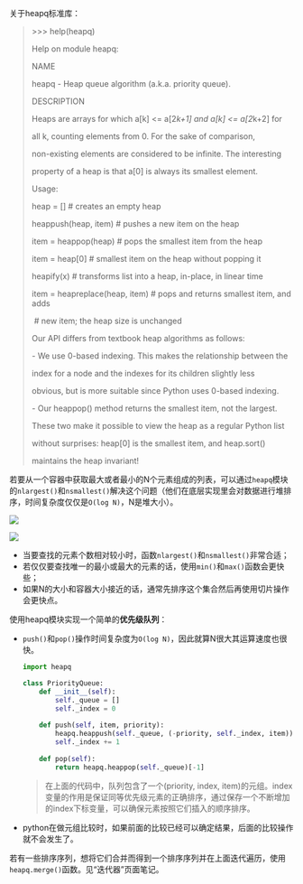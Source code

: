 关于heapq标准库：

> \>>> help(heapq)
>
> Help on module heapq:
>
>  
>
> NAME
>
>   heapq - Heap queue algorithm (a.k.a. priority queue).
>
>  
>
> DESCRIPTION
>
>   Heaps are arrays for which a[k] <= a[2*k+1] and a[k] <= a[2*k+2] for
>
>   all k, counting elements from 0. For the sake of comparison,
>
>   non-existing elements are considered to be infinite. The interesting
>
>   property of a heap is that a[0] is always its smallest element.
>
>  
>
>   Usage:
>
>  
>
>   heap = []      # creates an empty heap
>
>   heappush(heap, item) # pushes a new item on the heap
>
>   item = heappop(heap) # pops the smallest item from the heap
>
>   item = heap[0]    # smallest item on the heap without popping it
>
>   heapify(x)      # transforms list into a heap, in-place, in linear time
>
>   item = heapreplace(heap, item) # pops and returns smallest item, and adds
>
> ​                  \# new item; the heap size is unchanged
>
>  
>
>   Our API differs from textbook heap algorithms as follows:
>
>  
>
>   \- We use 0-based indexing. This makes the relationship between the
>
>    index for a node and the indexes for its children slightly less
>
>    obvious, but is more suitable since Python uses 0-based indexing.
>
>  
>
>   \- Our heappop() method returns the smallest item, not the largest.
>
>  
>
>   These two make it possible to view the heap as a regular Python list
>
>   without surprises: heap[0] is the smallest item, and heap.sort()
>
>   maintains the heap invariant!

若要从一个容器中获取最大或者最小的N个元素组成的列表，可以通过`heapq`模块的`nlargest()`和`nsmallest()`解决这个问题（他们在底层实现里会对数据进行堆排序，时间复杂度仅仅是`O(log N)`，N是堆大小）。

![](https://chua-n.gitee.io/figure-bed/notebook/Python/260.png)

![](https://chua-n.gitee.io/figure-bed/notebook/Python/261.png)

- 当要查找的元素个数相对较小时，函数`nlargest()`和`nsmallest()`非常合适；
- 若仅仅要查找唯一的最小或最大的元素的话，使用`min()`和`max()`函数会更快些；
- 如果N的大小和容器大小接近的话，通常先排序这个集合然后再使用切片操作会更快点。

使用heapq模块实现一个简单的**优先级队列**：

- `push()`和`pop()`操作时间复杂度为`O(log N)`，因此就算N很大其运算速度也很快。

    ```python
    import heapq
    
    class PriorityQueue:
        def __init__(self):
            self._queue = []
            self._index = 0
            
    	def push(self, item, priority):
            heapq.heappush(self._queue, (-priority, self._index, item))
            self._index += 1
            
    	def pop(self):
            return heapq.heappop(self._queue)[-1]
    ```

    > 在上面的代码中，队列包含了一个(priority, index, item)的元组。index变量的作用是保证同等优先级元素的正确排序，通过保存一个不断增加的index下标变量，可以确保元素按照它们插入的顺序排序。

- python在做元组比较时，如果前面的比较已经可以确定结果，后面的比较操作就不会发生了。

若有一些排序序列，想将它们合并而得到一个排序序列并在上面迭代遍历，使用`heapq.merge()`函数。见“迭代器”页面笔记。